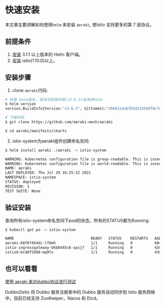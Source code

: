 <!--
# Copyright Aeraki Authors
#
# Licensed under the Apache License, Version 2.0 (the "License");
# you may not use this file except in compliance with the License.
# You may obtain a copy of the License at
#
#     http://www.apache.org/licenses/LICENSE-2.0
#
# Unless required by applicable law or agreed to in writing, software
# distributed under the License is distributed on an "AS IS" BASIS,
# WITHOUT WARRANTIES OR CONDITIONS OF ANY KIND, either express or implied.
# See the License for the specific language governing permissions and
# limitations under the License.
-->

# 快速安装

本文章主要讲解如何使用`helm` 来安装 `aeraki`,  使Istio 支持更多的第 7 层协议。

## 前提条件

1. [安装](https://helm.sh/docs/intro/install) 3.1.1 以上版本的 Helm 客户端。
2. [安装](https://istio.io/latest/docs/setup/install/) istio(1.10.0)以上。


## 安装步骤

1. clone `aeraki`代码: 

```bash
# 检查 helm版本, 我本地安装的是(v3.6.3)版本的helm
$ helm version
version.BuildInfo{Version:"v3.6.3", GitCommit:"d506314abfb5d21419df8c7e7e68012379db2354", GitTreeState:"dirty", GoVersion:"go1.16.5"}

# 下载代码
$ git clone https://github.com/aeraki-mesh/aeraki

$ cd aeraki/manifests/charts

```

2. istio-system为aeraki组件创建命名空间:

```bash
$ helm install aeraki ./aeraki -n istio-system

WARNING: Kubernetes configuration file is group-readable. This is insecure. Location: /root/.kube/config
WARNING: Kubernetes configuration file is world-readable. This is insecure. Location: /root/.kube/config
NAME: aeraki
LAST DEPLOYED: Thu Jul 29 16:25:22 2021
NAMESPACE: istio-system
STATUS: deployed
REVISION: 1
TEST SUITE: None
```

## 验证安装

查询所有istio-system命名空间下pod的状态，所有的STATUS都为Running:

```bash
$ kubectl get po -n istio-system

NAME                                   READY   STATUS    RESTARTS   AGE
aeraki-68f87454dc-lf6mh                1/1     Running   0          68s
istio-ingressgateway-b6b8445c6-xpsj7   1/1     Running   0          43m
istiod-bcddf5d98-mq9ln                 1/1     Running   0          43m
```

## 也可以看看

[使用 aeraki 来对dubbo协议进行测试](https://github.com/aeraki-mesh/dubbo2istio)

Dubbo2istio 将 Dubbo 服务注册表中的 Dubbo 服务自动同步到 Istio 服务网格中，目前已经支持 ZooKeeper，Nacos 和 Etcd。

